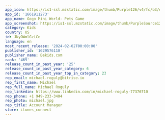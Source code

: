 ```yaml
---
app_icon: https://is1-ssl.mzstatic.com/image/thumb/Purple126/v4/fc/b3/d1/fcb3d104-846f-bda8-efd2-a34254472831/AppIconMain-1x_U007emarketing-0-7-0-85-220.png/1024x1024bb.png
app_id: '1661911273'
app_name: Gogo Mini World- Pets Game
app_screenshot: https://is1-ssl.mzstatic.com/image/thumb/PurpleSource126/v4/8d/f3/c3/8df3c336-0fbd-8403-35f7-ee30919608cb/ed305516-d1e7-4ab1-a678-18509ac5b872_1.png/2208x1242bb.png
category: Kids
country: US
id: JNyOWmlGzLCe
language: en
most_recent_release: '2024-02-02T00:00:00'
publisher_id: '1629576110'
publisher_name: Bekids.com
rank: '469'
release_count_in_past_year: '25'
release_count_in_past_year_category: 6
release_count_in_past_year_top_in_category: 23
rep_email: michael.roguly@bitrise.io
rep_first_name: Michael
rep_full_name: Michael Roguly
rep_linkedin: https://www.linkedin.com/in/michael-roguly-77376710
rep_phone: +1 949-233-3404
rep_photo: michael.jpg
rep_title: Account Manager
store: itunes_connect
---
```


